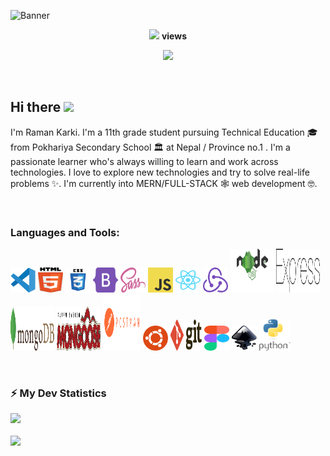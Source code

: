![Banner](https://github.com/ramankarki/ramankarki/blob/master/assets/banner.png)

<!-- retro visitor counter -->
<p align="center">
    <img src="https://github.com/ramankarki/ramankarki/blob/master/assets/eye-icon.svg"> <b>views</b>
</p>
<p align="center">
    <img src="https://profile-counter.glitch.me/ramankarki/count.svg" />
</p>

<br/>

<!-- hello msg with wave hand gif -->
<h2>Hi there <img src="https://media.giphy.com/media/hvRJCLFzcasrR4ia7z/giphy.gif" width="25px"></h2>

<!-- about me -->

I'm Raman Karki. I'm a 11th grade student pursuing Technical Education 🎓 from Pokhariya Secondary School 🏛 at Nepal / Province no.1 . I'm a passionate learner who's always willing to learn and work across technologies. I love to explore new technologies and try to solve real-life problems ✨. I'm currently into MERN/FULL-STACK 🕸️ web development 🤓.

<br/>

<!-- languages and tools -->
<!-- created from https://rahuldkjain.github.io/gh-profile-readme-generator/ -->
<h3 align="left">Languages and Tools:</h3>
<p align="left">
    <img src="/assets/vscode.svg" alt="vscode" width="40" height="40"/>
    <img src="/assets/html5.svg" alt="html5" width="40" height="40"/>
    <img src="/assets/css3.svg" alt="css3" width="40" height="40"/>
    <img src="/assets/bootstrap-5.svg" alt="bootstrap" width="40" height="40"/>
    <img src="/assets/sass.svg" alt="sass" width="40" height="40"/>
    <img src="/assets/javascript.svg" alt="javascript" width="40" height="40"/>
    <img src="/assets/react.svg" alt="react" width="40" height="40"/>
    <img src="/assets/redux.svg" alt="redux" width="40" height="40"/>
    <img src="/assets/node.svg" alt="node" width="70" height="70"/>
    <img src="/assets/express.svg" alt="express" width="70" height="70"/>
    <img src="/assets/mongodb.svg" alt="mongodb" width="70" height="70"/>
    <img src="/assets/mongoose.svg" alt="mongoose" width="70" height="70"/>
    <img src="/assets/postman.svg" alt="postman" width="60" height="90"/>
    <img src="/assets/ubuntu.svg" alt="ubuntu" width="40" height="40"/>
    <img src="/assets/git.svg" alt="git" width="50" height="50"/>
    <img src="/assets/figma.svg" alt="figma" width="40" height="40"/>
    <img src="/assets/inkscape-logo.svg" alt="inkscape" width="40" height="40"/>
    <img src="/assets/python.svg" alt="python" width="50" height="50"/>
</p>

<br/>

<!-- GitHub stats -->
<h3>⚡ My Dev Statistics</h3>

<p>
<!-- GitHub Stats -->
<img height="180em" src="https://github-readme-stats.vercel.app/api?username=ramankarki&show_icons=true&hide_border=true" />

<br/>
<br/>

<!-- Most Used Languages -->
<img height="180em" src="https://github-readme-stats.vercel.app/api/top-langs/?username=ramankarki&exclude_repo=KNN-Image-Classification&show_icons=true&hide_border=true&layout=compact&langs_count=8"/>
</p>

